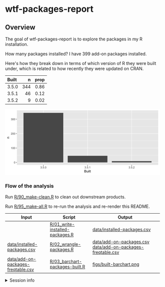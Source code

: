 
<!-- README.md is generated from README.Rmd. Please edit that file -->
wtf-packages-report
===================

Overview
--------

The goal of wtf-packages-report is to explore the packages in my R installation.

How many packages installed? I have 399 add-on packages installed.

Here's how they break down in terms of which version of R they were built under, which is related to how recently they were updated on CRAN.

| Built |    n|  prop|
|:------|----:|-----:|
| 3.5.0 |  344|  0.86|
| 3.5.1 |   46|  0.12|
| 3.5.2 |    9|  0.02|

![](figs/built-barchart.png)

### Flow of the analysis

Run [R/90\_make-clean.R](R/90_make-clean.R) to clean out downstream products.

Run [R/95\_make-all.R](R/95_make-all.R) to re-run the analysis and re-render this README.

<table>
<colgroup>
<col width="27%" />
<col width="27%" />
<col width="44%" />
</colgroup>
<thead>
<tr class="header">
<th>Input</th>
<th>Script</th>
<th>Output</th>
</tr>
</thead>
<tbody>
<tr class="odd">
<td></td>
<td><a href="R/01_write-installed-packages.R" class="uri">R/01_write-installed-packages.R</a></td>
<td><a href="data/installed-packages.csv" class="uri">data/installed-packages.csv</a></td>
</tr>
<tr class="even">
<td><a href="data/installed-packages.csv" class="uri">data/installed-packages.csv</a></td>
<td><a href="R/02_wrangle-packages.R" class="uri">R/02_wrangle-packages.R</a></td>
<td><a href="data/add-on-packages.csv" class="uri">data/add-on-packages.csv</a><br><a href="data/add-on-packages-freqtable.csv" class="uri">data/add-on-packages-freqtable.csv</a></td>
</tr>
<tr class="odd">
<td><a href="data/add-on-packages-freqtable.csv" class="uri">data/add-on-packages-freqtable.csv</a></td>
<td><a href="R/03_barchart-packages-built.R" class="uri">R/03_barchart-packages-built.R</a></td>
<td><a href="figs/built-barchart.png" class="uri">figs/built-barchart.png</a></td>
</tr>
</tbody>
</table>

<details>

<summary>Session info</summary>

``` r
devtools::session_info()
#> - Session info ----------------------------------------------------------
#>  setting  value                       
#>  version  R version 3.4.0 (2017-04-21)
#>  os       Windows >= 8 x64            
#>  system   x86_64, mingw32             
#>  ui       RStudio                     
#>  language (EN)                        
#>  collate  English_United States.1252  
#>  ctype    English_United States.1252  
#>  tz       America/Chicago             
#>  date     2019-02-01                  
#> 
#> - Packages --------------------------------------------------------------
#>  package     * version date       lib source        
#>  assertthat    0.2.0   2017-04-11 [1] CRAN (R 3.4.3)
#>  backports     1.1.3   2018-12-14 [1] CRAN (R 3.4.4)
#>  bindr         0.1.1   2018-03-13 [1] CRAN (R 3.4.4)
#>  bindrcpp    * 0.2.2   2018-03-29 [1] CRAN (R 3.4.4)
#>  broom         0.5.1   2018-12-05 [1] CRAN (R 3.4.4)
#>  callr         3.1.1   2018-12-21 [1] CRAN (R 3.4.4)
#>  cellranger    1.1.0   2016-07-27 [1] CRAN (R 3.4.3)
#>  cli           1.0.0   2017-11-05 [1] CRAN (R 3.4.3)
#>  colorspace    1.4-0   2019-01-13 [1] CRAN (R 3.4.4)
#>  crayon        1.3.4   2017-09-16 [1] CRAN (R 3.4.3)
#>  desc          1.2.0   2018-05-01 [1] CRAN (R 3.4.4)
#>  devtools      2.0.1   2018-10-26 [1] CRAN (R 3.4.4)
#>  digest        0.6.18  2018-10-10 [1] CRAN (R 3.4.4)
#>  dplyr       * 0.7.8   2018-11-10 [1] CRAN (R 3.4.4)
#>  evaluate      0.12    2018-10-09 [1] CRAN (R 3.4.4)
#>  forcats     * 0.3.0   2018-02-19 [1] CRAN (R 3.4.4)
#>  fs            1.2.6   2018-08-23 [1] CRAN (R 3.4.4)
#>  generics      0.0.2   2018-11-29 [1] CRAN (R 3.4.4)
#>  ggplot2     * 3.1.0   2018-10-25 [1] CRAN (R 3.4.4)
#>  glue          1.3.0   2018-07-17 [1] CRAN (R 3.4.4)
#>  gtable        0.2.0   2016-02-26 [1] CRAN (R 3.4.4)
#>  haven         2.0.0   2018-11-22 [1] CRAN (R 3.4.4)
#>  here          0.1     2017-05-28 [1] CRAN (R 3.4.4)
#>  highr         0.7     2018-06-09 [1] CRAN (R 3.4.4)
#>  hms           0.4.2   2018-03-10 [1] CRAN (R 3.4.4)
#>  htmltools     0.3.6   2017-04-28 [1] CRAN (R 3.4.4)
#>  httr          1.4.0   2018-12-11 [1] CRAN (R 3.4.4)
#>  jsonlite      1.6     2018-12-07 [1] CRAN (R 3.4.4)
#>  knitr         1.21    2018-12-10 [1] CRAN (R 3.4.4)
#>  lattice       0.20-35 2017-03-25 [2] CRAN (R 3.4.0)
#>  lazyeval      0.2.1   2017-10-29 [1] CRAN (R 3.4.4)
#>  lubridate     1.7.4   2018-04-11 [1] CRAN (R 3.4.4)
#>  magrittr      1.5     2014-11-22 [1] CRAN (R 3.4.4)
#>  memoise       1.1.0   2017-04-21 [1] CRAN (R 3.4.4)
#>  modelr        0.1.2   2018-05-11 [1] CRAN (R 3.4.4)
#>  munsell       0.5.0   2018-06-12 [1] CRAN (R 3.4.4)
#>  nlme          3.1-131 2017-02-06 [2] CRAN (R 3.4.0)
#>  pillar        1.1.0   2018-01-14 [1] CRAN (R 3.4.3)
#>  pkgbuild      1.0.2   2018-10-16 [1] CRAN (R 3.4.4)
#>  pkgconfig     2.0.2   2018-08-16 [1] CRAN (R 3.4.4)
#>  pkgload       1.0.2   2018-10-29 [1] CRAN (R 3.4.4)
#>  plyr          1.8.4   2016-06-08 [1] CRAN (R 3.4.4)
#>  prettyunits   1.0.2   2015-07-13 [1] CRAN (R 3.4.4)
#>  processx      3.2.1   2018-12-05 [1] CRAN (R 3.4.4)
#>  ps            1.3.0   2018-12-21 [1] CRAN (R 3.4.4)
#>  purrr       * 0.3.0   2019-01-27 [1] CRAN (R 3.4.4)
#>  R6            2.3.0   2018-10-04 [1] CRAN (R 3.4.4)
#>  Rcpp          1.0.0   2018-11-07 [1] CRAN (R 3.4.4)
#>  readr       * 1.3.1   2018-12-21 [1] CRAN (R 3.4.4)
#>  readxl        1.0.0   2017-04-18 [1] CRAN (R 3.4.3)
#>  remotes       2.0.2   2018-10-30 [1] CRAN (R 3.4.4)
#>  rlang         0.3.1   2019-01-08 [1] CRAN (R 3.4.4)
#>  rmarkdown     1.11    2018-12-08 [1] CRAN (R 3.4.4)
#>  rprojroot     1.3-2   2018-01-03 [1] CRAN (R 3.4.4)
#>  rstudioapi    0.9.0   2019-01-09 [1] CRAN (R 3.4.4)
#>  rvest         0.3.2   2016-06-17 [1] CRAN (R 3.4.4)
#>  scales        1.0.0   2018-08-09 [1] CRAN (R 3.4.4)
#>  sessioninfo   1.1.1   2018-11-05 [1] CRAN (R 3.4.4)
#>  stringi       1.2.4   2018-07-20 [1] CRAN (R 3.4.4)
#>  stringr     * 1.3.1   2018-05-10 [1] CRAN (R 3.4.4)
#>  tibble      * 1.4.2   2018-01-22 [1] CRAN (R 3.4.3)
#>  tidyr       * 0.8.2   2018-10-28 [1] CRAN (R 3.4.4)
#>  tidyselect    0.2.5   2018-10-11 [1] CRAN (R 3.4.4)
#>  tidyverse   * 1.2.1   2017-11-14 [1] CRAN (R 3.4.4)
#>  usethis       1.4.0   2018-08-14 [1] CRAN (R 3.4.4)
#>  withr         2.1.2   2018-03-15 [1] CRAN (R 3.4.4)
#>  xfun          0.4     2018-10-23 [1] CRAN (R 3.4.4)
#>  xml2          1.2.0   2018-01-24 [1] CRAN (R 3.4.4)
#>  yaml          2.2.0   2018-07-25 [1] CRAN (R 3.4.4)
#> 
#> [1] C:/Users/jasen/Documents/R/win-library/3.4
#> [2] C:/Program Files/R/R-3.4.0/library
```

</details>
